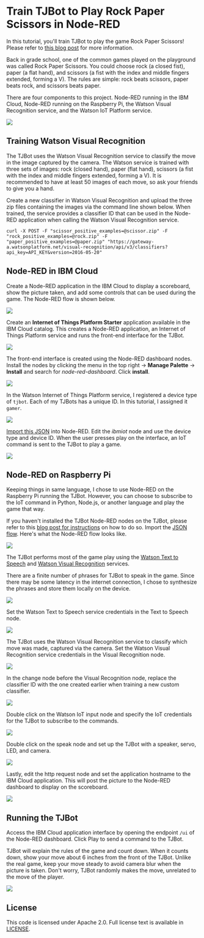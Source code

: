 # Train TJBot to Play Rock Paper Scissors in Node-RED

In this tutorial, you'll train TJBot to play the game Rock Paper Scissors! Please refer to [this blog post](https://medium.com/@jeancarlbisson/train-tjbot-to-play-rock-paper-scissors-in-node-red-88698bddc389) for more information.

Back in grade school, one of the common games played on the playground was called Rock Paper Scissors. You could choose rock (a closed fist), paper (a flat hand), and scissors (a fist with the index and middle fingers extended, forming a V). The rules are simple: rock beats scissors, paper beats rock, and scissors beats paper. 

There are four components to this project. Node-RED running in the IBM Cloud, Node-RED running on the Raspberry Pi, the Watson Visual Recognition service, and the Watson IoT Platform service. 

![](assets/architecture.png)

## Training Watson Visual Recognition

The TJBot uses the Watson Visual Recognition service to classify the move in the image captured by the camera. The Watson service is trained with three sets of images: rock (closed hand), paper (flat hand), scissors (a fist with the index and middle fingers extended, forming a V). It is recommended to have at least 50 images of each move, so ask your friends to give you a hand.

Create a new classifier in Watson Visual Recognition and upload the three zip files containing the images via the command line shown below. When trained, the service provides a classifier ID that can be used in the Node-RED application when calling the Watson Visual Recognition service.

```
curl -X POST -F "scissor_positive_examples=@scissor.zip" -F "rock_positive_examples=@rock.zip" -F "paper_positive_examples=@paper.zip" "https://gateway-a.watsonplatform.net/visual-recognition/api/v3/classifiers?api_key=API_KEY&version=2016-05-20"
```

## Node-RED in IBM Cloud

Create a Node-RED application in the IBM Cloud to display a scoreboard, show the picture taken, and add some controls that can be used during the game. The Node-RED flow is shown below.

![](assets/cloudflow.png)

Create an **Internet of Things Platform Starter** application available in the IBM Cloud catalog. This creates a Node-RED application, an Internet of Things Platform service and runs the front-end interface for the TJBot.

![](assets/iottile.png)

The front-end interface is created using the Node-RED dashboard nodes. Install the nodes by clicking the menu in the top right -> **Manage Palette** -> **Install** and search for *node-red-dashboard*. Click **install**.

![](assets/installdashboardnodes.png)

In the Watson Internet of Things Platform service, I registered a device type of `tjbot`. Each of my TJBots has a unique ID. In this tutorial, I assigned it `gamer`. 

![](assets/iotplatform.png)

[Import this JSON](cloudflow.json) into Node-RED. Edit the *ibmiot* node and use the device type and device ID. When the user presses play on the interface, an IoT command is sent to the TJBot to play a game.

![](assets/iotcreds.png)

## Node-RED on Raspberry Pi

Keeping things in same language, I chose to use Node-RED on the Raspberry Pi running the TJBot. However, you can choose to subscribe to the IoT command in Python, Node.js, or another language and play the game that way.

If you haven't installed the TJBot Node-RED nodes on the TJBot, please refer to this [blog post for instructions](http://ibm.biz/train-tjbot-series) on how to do so. Import the [JSON flow](tjbotflow.json). Here's what the Node-RED flow looks like.

![](assets/tjbotflow.png)

The TJBot performs most of the game play using the [Watson Text to Speech](https://ibm.biz/catalog-text-to-speech) and [Watson Visual Recognition](https://ibm.biz/catalog-visual-recognition) services.

There are a finite number of phrases for TJBot to speak in the game. Since there may be some latency in the internet connection, I chose to synthesize the phrases and store them locally on the device. 

![](assets/texttospeech.png)

Set the Watson Text to Speech service credentials in the Text to Speech node.

![](assets/tjbottts.png)

The TJBot uses the Watson Visual Recognition service to classify which move was made, captured via the camera. Set the Watson Visual Recognition service credentials in the Visual Recognition node.

![](assets/tjbotvr.png)

In the change node before the Visual Recognition node, replace the classifier ID with the one created earlier when training a new custom classifier.

![](assets/classifier.png)

Double click on the Watson IoT input node and specify the IoT credentials for the TJBot to subscribe to the commands.

![](assets/tjbotcreds.png)

Double click on the speak node and set up the TJBot with a speaker, servo, LED, and camera.

![](assets/tjbotprofile.png)

Lastly, edit the http request node and set the application hostname to the IBM Cloud application. This will post the picture to the Node-RED dashboard to display on the scoreboard.

![](assets/postpicture.png)

## Running the TJBot

Access the IBM Cloud application interface by opening the endpoint `/ui` of the Node-RED dashboard. Click Play to send a command to the TJBot. 

TJBot will explain the rules of the game and count down. When it counts down, show your move about 6 inches from the front of the TJBot. Unlike the real game, keep your move steady to avoid camera blur when the picture is taken. Don't worry, TJBot randomly makes the move, unrelated to the move of the player.

![](assets/demo.png)

## License

This code is licensed under Apache 2.0. Full license text is available in [LICENSE](LICENSE).